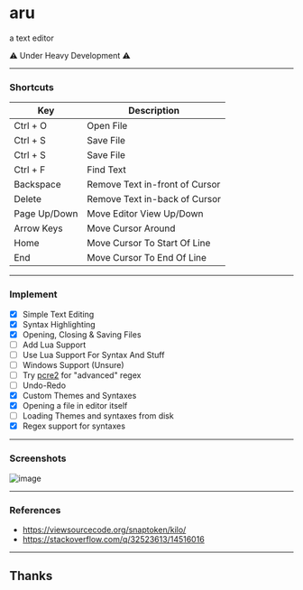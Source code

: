 # aru
a text editor

:warning: Under Heavy Development :warning:

---
### Shortcuts

| Key          | Description    |
|--------------|----------------|
| Ctrl + O     | Open File      |
| Ctrl + S     | Save File      |
| Ctrl + S     | Save File      |
| Ctrl + F     | Find Text      |
| Backspace    | Remove Text in-front of Cursor |
| Delete       | Remove Text in-back of Cursor  |
| Page Up/Down | Move Editor View Up/Down       |
| Arrow Keys   | Move Cursor Around             |
| Home         | Move Cursor To Start Of Line   |
| End          | Move Cursor To End Of Line     |

---
### Implement
- [x] Simple Text Editing
- [x] Syntax Highlighting
- [x] Opening, Closing & Saving Files
- [ ] Add Lua Support
- [ ] Use Lua Support For Syntax And Stuff
- [ ] Windows Support (Unsure)
- [ ] Try [pcre2](https://github.com/PCRE2Project/pcre2) for "advanced" regex
- [ ] Undo-Redo
- [x] Custom Themes and Syntaxes
- [x] Opening a file in editor itself
- [ ] Loading Themes and syntaxes from disk
- [x] Regex support for syntaxes

---
### Screenshots

![image](https://user-images.githubusercontent.com/75035219/189479152-8252e6ac-704f-4f53-bde3-4e2b3944fe9a.png)

---
### References
- https://viewsourcecode.org/snaptoken/kilo/
- https://stackoverflow.com/q/32523613/14516016

---
## Thanks
